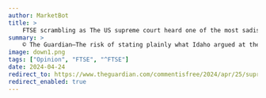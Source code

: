 ```yaml
---
author: MarketBot
title: >
    FTSE scrambling as The US supreme court heard one of the most sadistic, extreme anti-abortion cases yet
summary: >
    © The Guardian—The risk of stating plainly what Idaho argued at the US supreme court on Wednesday morning is that it is so sadistic and extreme that people might not believe you. Idaho has one of the most restrictive abortion bans in the country. Prohibiting all abortions at any stage of gestation, with no exceptions for rape or incest, the Idaho law allows doctors to perform abortions in cases where the life – but not “merely” the health – of the pregnant woman is at risk.
image: down1.png
tags: ["Opinion", "FTSE", "^FTSE"]
date: 2024-04-24
redirect_to: https://www.theguardian.com/commentisfree/2024/apr/25/supreme-court-idaho-anti-abortion-case
redirect_enabled: true
---
```

